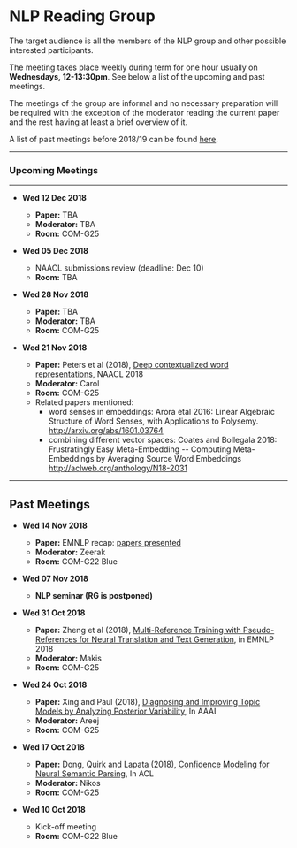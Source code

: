 # NLP Reading Group

The target audience is all the members of the NLP group and other possible interested participants.

The meeting takes place weekly during term for one hour usually on **Wednesdays, 12-13:30pm**. See below a list of the upcoming and past meetings.

The meetings of the group are informal and no necessary preparation will be required with the exception of the moderator reading the current paper and the rest having at least a brief overview of it.

A list of past meetings before 2018/19 can be found [here](https://www.sheffield.ac.uk/dcs/research/groups/nlp#tab05).


---

### Upcoming Meetings

---

* **Wed 12 Dec 2018**
	
	 - **Paper:** TBA
	 - **Moderator:** TBA
	 - **Room:** COM-G25


*  **Wed 05 Dec 2018**
	
	- NAACL submissions review (deadline: Dec 10)
	- **Room:** TBA 


* **Wed 28 Nov 2018**
	
	- **Paper:** TBA
	- **Moderator:** TBA
	- **Room:** COM-G25


* **Wed 21 Nov 2018**
  * **Paper:** Peters et al (2018), [Deep contextualized word representations](http://aclweb.org/anthology/N18-1202), NAACL 2018
  * **Moderator:** Carol
  * **Room:** COM-G25
  * Related papers mentioned:
    * word senses in embeddings: Arora etal 2016: Linear Algebraic Structure of Word Senses, with Applications to Polysemy. http://arxiv.org/abs/1601.03764
    * combining different vector spaces: Coates and Bollegala 2018: Frustratingly Easy Meta-Embedding -- Computing Meta-Embeddings by Averaging Source Word Embeddings http://aclweb.org/anthology/N18-2031
	  

-----

Past Meetings
---------------

* **Wed 14 Nov 2018**
	
	- **Paper:** EMNLP recap: [papers presented](conferences_recap/emnlp2018_recap.md)
	- **Moderator:** Zeerak
	- **Room:** COM-G22 Blue
	

* **Wed 07 Nov 2018**
	
	- **NLP seminar (RG is postponed)** 



* **Wed 31 Oct 2018**
	
	- **Paper:** Zheng et al (2018), [Multi-Reference Training with Pseudo-References for Neural Translation and Text Generation](https://arxiv.org/pdf/1808.09564.pdf), in EMNLP 2018
	- **Moderator:** Makis
	- **Room:** COM-G25




* **Wed 24 Oct 2018** 
	- **Paper:** Xing and Paul (2018), [Diagnosing and Improving Topic Models by Analyzing Posterior Variability](https://www.aaai.org/ocs/index.php/AAAI/AAAI18/paper/view/16213/16168), In AAAI
	- **Moderator:** Areej
	- **Room:** COM-G25




* **Wed 17 Oct 2018**
	
	- **Paper:** Dong, Quirk and Lapata (2018), [Confidence Modeling for Neural Semantic Parsing](https://arxiv.org/pdf/1805.04604.pdf), In ACL
	- **Moderator:** Nikos
	- **Room:** COM-G25



* **Wed 10 Oct 2018**
	
	- Kick-off meeting 
	- **Room:** COM-G22 Blue









